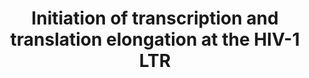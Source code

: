 ---
annotations:
- id: DOID:526
  parent: disease by infectious agent
  type: Disease Ontology
  value: human immunodeficiency virus infectious disease
authors:
- Khanspers
- MaintBot
- AMTan
description: Following cellular activation or drug treatment, NFAT and NF-kB translocate
  to the nucleus and bind sites at the HIV-1 LTR. NFAT and NF-kB recruit p300/CBP
  to the LTR, resulting in acetylation of histone tails and transcriptional activation.
  In the case of NF-kB, proteosomal degradation of IkBa permits NF-kB translocation
  and displacement of the p50 homodimers. This is followed by Tat- dependent elongation
  in which Tat recruits the P-TEFb complex to TAR. Cdk9 phosphorylates the CTD of
  RNA Pol II, resulting in increased processivity. P-TEFb phosphorylates DSIF and
  NELF, resulting in removal of NELF from Pol II and converting DSIF into a positive
  elongation factor, thereby promoting productive elongation.  Data nodes in blue
  represent HIV proteins.  Proteins on this pathway have targeted assays available
  via the [https://assays.cancer.gov/available_assays?wp_id=WP3414 CPTAC Assay Portal]
last-edited: 2019-09-17
organisms:
- Homo sapiens
redirect_from:
- /index.php/Pathway:WP3414
- /instance/WP3414
revision: null
schema-jsonld:
- '@context': https://schema.org/
  '@id': https://wikipathways.github.io/pathways/WP3414.html
  '@type': Dataset
  creator:
    '@type': Organization
    name: WikiPathways
  description: Following cellular activation or drug treatment, NFAT and NF-kB translocate
    to the nucleus and bind sites at the HIV-1 LTR. NFAT and NF-kB recruit p300/CBP
    to the LTR, resulting in acetylation of histone tails and transcriptional activation.
    In the case of NF-kB, proteosomal degradation of IkBa permits NF-kB translocation
    and displacement of the p50 homodimers. This is followed by Tat- dependent elongation
    in which Tat recruits the P-TEFb complex to TAR. Cdk9 phosphorylates the CTD of
    RNA Pol II, resulting in increased processivity. P-TEFb phosphorylates DSIF and
    NELF, resulting in removal of NELF from Pol II and converting DSIF into a positive
    elongation factor, thereby promoting productive elongation.  Data nodes in blue
    represent HIV proteins.  Proteins on this pathway have targeted assays available
    via the [https://assays.cancer.gov/available_assays?wp_id=WP3414 CPTAC Assay Portal]
  keywords:
  - CBP
  - CDK9
  - CycT1
  - HDAC
  - HDAC1
  - HDAC2
  - HDAC3
  - HDAC4
  - HDAC5
  - HDAC7
  - HDAC8
  - HDAC9
  - HEXIM1
  - HMBA
  - Histones
  - IKBA
  - NELFA
  - NELFB
  - NELFCD
  - NELFE
  - NFATC1
  - NFATC2
  - NFATC3
  - NFATC4
  - PPP3CA
  - PPP3CB
  - PPP3CC
  - PPP3R1
  - PPP3R2
  - Prostratin
  - RELA
  - RNA Pol II
  - SP1
  - SUPT4H1
  - SUPT5H
  - Tat
  - Ubiquitin
  - p300
  - p50
  license: CC0
  name: Initiation of transcription and translation elongation at the HIV-1 LTR
seo: CreativeWork
title: Initiation of transcription and translation elongation at the HIV-1 LTR
wpid: WP3414
---